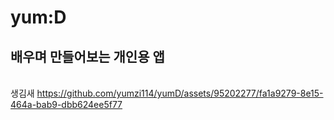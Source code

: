 # yum:D
## 배우며 만들어보는 개인용 앱
<br/>생김새
https://github.com/yumzi114/yumD/assets/95202277/fa1a9279-8e15-464a-bab9-dbb624ee5f77